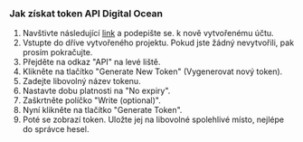 ### Jak získat token API Digital Ocean
1.  Navštivte následující [link](https://cloud.digitalocean.com/) a podepište se.
    k nově vytvořenému účtu.
2.  Vstupte do dříve vytvořeného projektu. Pokud jste žádný nevytvořili,
    pak prosím pokračujte.
3.  Přejděte na odkaz "API" na levé liště.
4.  Klikněte na tlačítko "Generate New Token" (Vygenerovat nový token).
5.  Zadejte libovolný název tokenu.
6.  Nastavte dobu platnosti na "No expiry".
7.  Zaškrtněte políčko "Write (optional)".
8.  Nyní klikněte na tlačítko "Generate Token".
9.  Poté se zobrazí token. Uložte jej na libovolné spolehlivé místo, nejlépe do správce hesel.